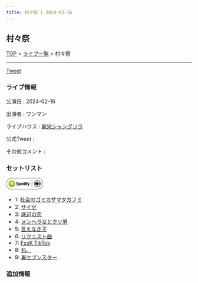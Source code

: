 ```yaml
---
title: 村々祭 | 2024-02-16
---
```

## 村々祭

[TOP](/setlist/) > [ライブ一覧](lives.html) > 村々祭

___

<a href="https://twitter.com/share?ref_src=twsrc%5Etfw" data-text="3markets[ ]セットリスト > 村々祭" class="twitter-share-button" data-via="3markets" data-hashtags="3markets" data-related="3markets" data-show-count="false">Tweet</a>

### ライブ情報

公演日
:    2024-02-16

出演者
:    ワンマン

ライブハウス
:    [新栄シャングリラ](livehouse071.html)

公式Tweet
:    []()

その他コメント
:    

### セットリスト


[![play with spotify](images/spotify-icon.png)](https://open.spotify.com/playlist/1c528HCo2pWAjmRQFWOqf6)



*  1: [社会のゴミカザマタカフミ](song002.html)
*  2: [サイゼ](song004.html)
*  3: [底辺の恋](song008.html)
*  4: [メンヘラ女とクソ男](song072.html)
*  5: [言えなき子](song027.html)
*  6: [リクエスト曲](song086.html)
*  7: [FxxK TikTok](song082.html)
*  8: [ね。](song076.html)
*  9: [裏セブンスター](song017.html)


### 追加情報






<script async src="https://platform.twitter.com/widgets.js" charset="utf-8"></script>